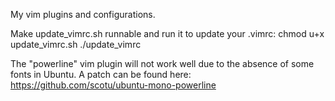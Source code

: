 My vim plugins and configurations.

Make update_vimrc.sh runnable and run it to update your .vimrc:
    chmod u+x update_vimrc.sh
    ./update_vimrc

The "powerline" vim plugin will not work well due to the absence of some fonts in Ubuntu. A patch can be found here: https://github.com/scotu/ubuntu-mono-powerline
